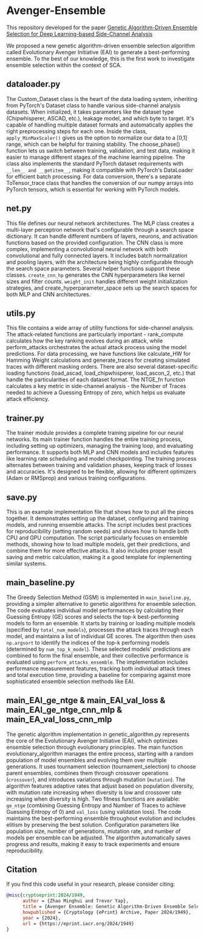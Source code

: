 # Avenger-Ensemble

This repository developed for the paper [Genetic Algorithm-Driven Ensemble Selection for Deep Learning-based Side-Channel Analysis](https://sprint.iacr.org/2024/1949)

We proposed a new genetic algorithm-driven ensemble selection algorithm called Evolutionary Avenger Initiative (EAI) to generate a best-performing ensemble. To the best of our knowledge, this is the first work to investigate ensemble selection within the context of SCA.

## dataloader.py
The Custom_Dataset class is the heart of the data loading system, inheriting from PyTorch's Dataset class to handle various side-channel analysis datasets. When initialized, it takes parameters like the dataset type (Chipwhisperer, ASCAD, etc.), leakage model, and which byte to target. It's capable of handling multiple dataset formats and automatically applies the right preprocessing steps for each one.
Inside the class, `apply_MinMaxScaler()` gives us the option to normalize our data to a [0,1] range, which can be helpful for training stability. The choose_phase() function lets us switch between training, validation, and test data, making it easier to manage different stages of the machine learning pipeline.
The class also implements the standard PyTorch dataset requirements with` __len__ and __getitem__`, making it compatible with PyTorch's DataLoader for efficient batch processing.
For data conversion, there's a separate ToTensor_trace class that handles the conversion of our numpy arrays into PyTorch tensors, which is essential for working with PyTorch models.

## net.py
This file defines our neural network architectures. The MLP class creates a multi-layer perceptron network that's configurable through a search space dictionary. It can handle different numbers of layers, neurons, and activation functions based on the provided configuration.
The CNN class is more complex, implementing a convolutional neural network with both convolutional and fully connected layers. It includes batch normalization and pooling layers, with the architecture being highly configurable through the search space parameters.
Several helper functions support these classes. `create_cnn_hp` generates the CNN hyperparameters like kernel sizes and filter counts. `weight_init` handles different weight initialization strategies, and create_hyperparameter_space sets up the search spaces for both MLP and CNN architectures.

## utils.py
This file contains a wide array of utility functions for side-channel analysis. The attack-related functions are particularly important - rank_compute calculates how the key ranking evolves during an attack, while perform_attacks orchestrates the actual attack process using the model predictions.
For data processing, we have functions like calculate_HW for Hamming Weight calculations and generate_traces for creating simulated traces with different masking orders. There are also several dataset-specific loading functions (load_ascad, load_chipwhisperer, load_ascon_2, etc.) that handle the particularities of each dataset format.
The NTGE_fn function calculates a key metric in side-channel analysis - the Number of Traces needed to achieve a Guessing Entropy of zero, which helps us evaluate attack efficiency.

## trainer.py
The trainer module provides a complete training pipeline for our neural networks. Its main trainer function handles the entire training process, including setting up optimizers, managing the training loop, and evaluating performance. It supports both MLP and CNN models and includes features like learning rate scheduling and model checkpointing.
The training process alternates between training and validation phases, keeping track of losses and accuracies. It's designed to be flexible, allowing for different optimizers (Adam or RMSprop) and various training configurations.

## save.py
This is an example implementation file that shows how to put all the pieces together. It demonstrates setting up the dataset, configuring and training models, and running ensemble attacks. The script includes best practices for reproducibility (setting random seeds) and shows how to handle both CPU and GPU computation.
The script particularly focuses on ensemble methods, showing how to load multiple models, get their predictions, and combine them for more effective attacks. It also includes proper result saving and metric calculation, making it a good template for implementing similar systems.

## main_baseline.py
The Greedy Selection Method (GSM) is implemented in  `main_baseline.py`, providing a simpler alternative to genetic algorithms for ensemble selection. The code evaluates individual model performances by calculating their Guessing Entropy (GE) scores and selects the top-k best-performing models to form an ensemble. It starts by training or loading multiple models (specified by `total_num_models`), processes the attack traces through each model, and maintains a list of individual GE scores. The algorithm then uses `np.argsort` to identify the indices of the top-k performing models (determined by `num_top_k_model`). These selected models' predictions are combined to form the final ensemble, and their collective performance is evaluated using `perform_attacks_ensemble`. The implementation includes performance measurement features, tracking both individual attack times and total execution time, providing a baseline for comparing against more sophisticated ensemble selection methods like EAI.

## main_EAI_ge_ntge & main_EAI_val_loss & main_EAI_ge_ntge_cnn_mlp & main_EA_val_loss_cnn_mlp
The genetic algorithm implementation in genetic_algorithm.py represents the core of the Evolutionary Avenger Initiative (EAI), which optimizes ensemble selection through evolutionary principles. The main function evolutionary_algorithm manages the entire process, starting with a random population of model ensembles and evolving them over multiple generations. It uses tournament selection (tournament_selection) to choose parent ensembles, combines them through crossover operations (`crossover`), and introduces variations through mutation (`mutation`). The algorithm features adaptive rates that adjust based on population diversity, with mutation rate increasing when diversity is low and crossover rate increasing when diversity is high. Two fitness functions are available: `ge_ntge` (combining Guessing Entropy and Number of Traces to achieve Guessing Entropy of 0) and `val_loss` (using validation loss). The code maintains the best-performing ensemble throughout evolution and includes elitism by preserving the best solution. Configuration parameters like population size, number of generations, mutation rate, and number of models per ensemble can be adjusted. The algorithm automatically saves progress and results, making it easy to track experiments and ensure reproducibility.

## Citation
If you find this code useful in your research, please consider citing:

```bibtex
@misc{cryptoeprint:2024/1949,
      author = {Zhao Minghui and Trevor Yap},
      title = {Avenger Ensemble: Genetic Algorithm-Driven Ensemble Selection for Deep Learning-based Side-Channel Analysis},
      howpublished = {Cryptology {ePrint} Archive, Paper 2024/1949},
      year = {2024},
      url = {https://eprint.iacr.org/2024/1949}
}
